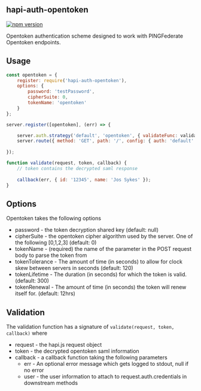 hapi-auth-opentoken
--------------------

[![npm version](https://badge.fury.io/js/hapi-auth-opentoken.svg)](https://badge.fury.io/js/hapi-auth-opentoken)

Opentoken authentication scheme designed to work with PINGFederate Opentoken endpoints.

## Usage

```js
const opentoken = {
    register: require('hapi-auth-opentoken'),
    options: {
        password: 'testPassword',
        cipherSuite: 0,
        tokenName: 'opentoken'
    }
};

server.register([opentoken], (err) => {

    server.auth.strategy('default', 'opentoken', { validateFunc: validate });
    server.route({ method: 'GET', path: '/', config: { auth: 'default' } });
    
});

function validate(request, token, callback) {
    // token contains the decrypted saml response
    
    callback(err, { id: '12345', name: 'Jos Sykes' });
}
```

## Options

Opentoken takes the following options

- password - the token decryption shared key (default: null)
- cipherSuite - the opentoken cipher algorithm used by the server. One of the following [0,1,2,3] (default: 0)
- tokenName - (required) the name of the parameter in the POST request body to parse the token from
- tokenTolerance - The amount of time (in seconds) to allow for clock skew between servers in seconds (default: 120)
- tokenLifetime - The duration (in seconds) for which the token is valid. (default: 300)
- tokenRenewal - The amount of time (in seconds) the token will renew itself for. (default: 12hrs)

## Validation

The validation function has a signature of `validate(request, token, callback)` where

- request - the hapi.js request object
- token - the decrypted opentoken saml information
- callback - a callback function taking the following parameters
    - err - An optional error message which gets logged to stdout, null if no error
    - user - the user information to attach to request.auth.credentials in downstream methods